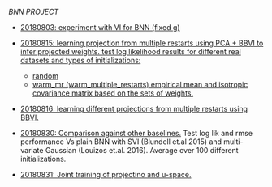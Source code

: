*BNN PROJECT*

*  <a href="https://melaniefp.github.io/bnn/20180803_bnn_vi_fixed_g/ACTIVATION=rbf-DIM_U=2.html">20180803: experiment with VI for BNN (fixed g)</a>

* <a href="https://melaniefp.github.io/bnn/20180815_vi_pca_diff_init/TYPE=avg_llh_test-INIT=random-DB=boston.html">20180815: learning projection from multiple restarts using PCA + BBVI to infer projected weights.
test log likelihood results for different real datasets and types of initializations:
	- random
	- warm_mr (warm_multiple_restarts) empirical mean and isotropic covariance matrix based on the sets of weights.</a>

* <a href="https://melaniefp.github.io/bnn/20180816_vi_diff_proj/TYPE=avg_llh_test-INIT=random-DB=yacht-PROJ=ica.html">20180816: learning different projections from multiple restarts using BBVI.</a>

* <a href="https://melaniefp.github.io/bnn/20180830_pbnn_baselines/TYPE=rmse_test-ACTIVATION=relu-DB=yacht.html">20180830: Comparison against other baselines.</a> Test log lik and rmse performance Vs plain BNN with SVI (Blundell et.al 2015) and multi-variate Gaussian (Louizos et.al. 2016). Average over 100 different initializations.

* <a href="https://melaniefp.github.io/bnn/20180831_joint_optim/TYPE=avg_llh_test-ACTIVATION=rbf-DB=boston.html">20180831: Joint training of projectino and u-space.</a>
